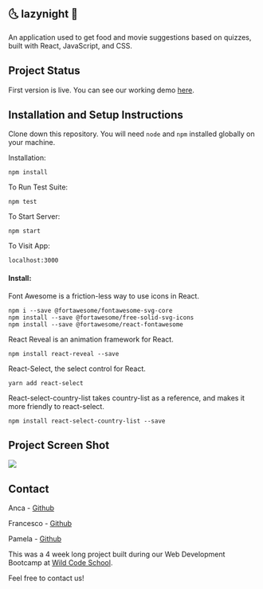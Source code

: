## :last_quarter_moon_with_face: lazynight :star2:

An application used to get food and movie suggestions based on quizzes, built with React, JavaScript, and CSS.

## Project Status

First version is live. You can see our working demo [here](https://lazynight.netlify.app).

## Installation and Setup Instructions

Clone down this repository. You will need `node` and `npm` installed globally on your machine.  

Installation:

`npm install`  

To Run Test Suite:  

`npm test`  

To Start Server:

`npm start`  

To Visit App:

`localhost:3000`

#### Install:

Font Awesome is a friction-less way to use icons in React.

`npm i --save @fortawesome/fontawesome-svg-core` <br/>
`npm install --save @fortawesome/free-solid-svg-icons`<br/>
`npm install --save @fortawesome/react-fontawesome` 

React Reveal is an animation framework for React. 

`npm install react-reveal --save` 

React-Select, the select control for React. 

`yarn add react-select`

React-select-country-list takes country-list as a reference, and makes it more friendly to react-select.

`npm install react-select-country-list --save`

## Project Screen Shot

![](./assets/lazynight.jpg)

## Contact

Anca - [Github](https://github.com/anca2196)

Francesco - [Github](https://github.com/francescoluciani)

Pamela - [Github](https://github.com/PamelaFeijo)

This was a 4 week long project built during our Web Development Bootcamp at [Wild Code School](https://www.wildcodeschool.com/en-GB).

Feel free to contact us!



